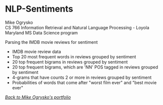 # NLP-Sentiments

Mike Ogrysko<br>
CS 766 Information Retrieval and Natural Language Processing - Loyola Maryland MS Data Science program<br>

Parsing the IMDB movie reviews for sentiment
- IMDB movie review data
- Top 20 most frequent words in reviews grouped by sentiment
- 20 top frequent bigrams in reviews grouped by sentiment
- 20 top frequent bigrams, which are 'NN' POS tagged in reviews grouped by sentiment
- 4-grams that have counts 2 or more in reviews grouped by sentiment
- Probabilities of words that come after "worst film ever" and "best movie ever"

<i><a href="https://mcogrysko.github.io">Back to Mike Ogrysko's portfolio</a></i>
